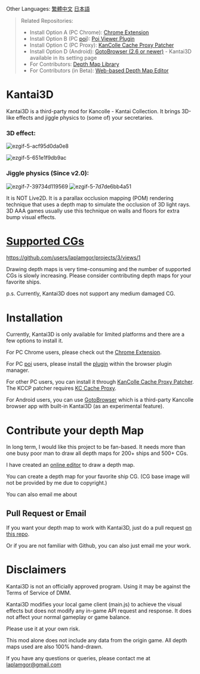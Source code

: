

Other Languages: [繁體中文](https://github.com/laplamgor/kantai3d/blob/main/README.zh-Hant.md) [日本語](https://github.com/laplamgor/kantai3d/blob/main/README.ja.md)

> Related Repositories:
> * Install Option A (PC Chrome): [Chrome Extension](https://github.com/laplamgor/kantai3d-chrome-extension)
> * Install Option B (PC [poi](https://github.com/poooi/poi)): [Poi Viewer Plugin](https://github.com/laplamgor/kantai3d-poi-plugin)
> * Install Option C (PC Proxy): [KanColle Cache Proxy Patcher](https://github.com/laplamgor/kantai3d-kccp-patcher)
> * Install Option D (Android): [GotoBrowser (2.6 or newer)](https://github.com/antest1/GotoBrowser) - Kantai3D available in its setting page
> * For Contributors: [Depth Map Library](https://github.com/laplamgor/kantai3d-depth-maps)
> * For Contributors (in Beta): [Web-based Depth Map Editor](https://github.com/laplamgor/kantai3d-online-editor)


# Kantai3D
Kantai3D is a third-party mod for Kancolle - Kantai Collection. It brings 3D-like effects and jiggle physics to (some of) your secretaries. 


### 3D effect:
![ezgif-5-acf95d0da0e8](https://user-images.githubusercontent.com/11514317/144702625-fcf94f94-adc7-4741-b098-976cf757c556.gif)

![ezgif-5-651e1f9db9ac](https://user-images.githubusercontent.com/11514317/144702627-36642582-4b92-4af7-8c58-613d7acca56e.gif)

### Jiggle physics (Since v2.0):

![ezgif-7-39734d119569](https://user-images.githubusercontent.com/11514317/134775124-3ceb0bc6-a425-47c9-8219-5fb181767ade.gif)
![ezgif-5-7d7de6bb4a51](https://user-images.githubusercontent.com/11514317/144702132-9954f9ad-f43a-41f3-8db9-6eceda3ca156.gif)

It is NOT Live2D. It is a parallax occlusion mapping (POM) rendering technique that uses a depth map to simulate the occlusion of 3D light rays. 3D AAA games usually use this technique on walls and floors for extra bump visual effects.


# [Supported CGs](https://github.com/users/laplamgor/projects/3/views/1)

https://github.com/users/laplamgor/projects/3/views/1

Drawing depth maps is very time-consuming and the number of supported CGs is slowly increasing. Please consider contributing depth maps for your favorite ships.

p.s. Currently, Kantai3D does not support any medium damaged CG.

# Installation

Currently, Kantai3D is only available for limited platforms and there are a few options to install it.

For PC Chrome users, please check out the [Chrome Extension](https://github.com/laplamgor/kantai3d-chrome-extension).

For PC [poi](https://github.com/poooi/poi) users, please install the [plugin](https://github.com/laplamgor/kantai3d-chrome-extension) within the browser plugin manager.

For other PC users, you can install it through [KanColle Cache Proxy Patcher](https://github.com/laplamgor/kantai3d-kccp-patcher).
The KCCP patcher requires [KC Cache Proxy](https://github.com/Tibowl/KCCacheProxy). 

For Android users, you can use [GotoBrowser](https://github.com/antest1/GotoBrowser) which is a third-party Kancolle browser app with built-in Kantai3D (as an experimental feature).

# Contribute your depth Map

In long term, I would like this project to be fan-based. It needs more than one busy poor man to draw all depth maps for 200+ ships and 500+ CGs.

I have created an [online editor](https://github.com/laplamgor/kantai3d-online-editor) to draw a depth map.

You can create a depth map for your favorite ship CG. (CG base image will not be provided by me due to copyright.)

You can also email me about

## Pull Request or Email

If you want your depth map to work with Kantai3D, just do a pull request [on this repo](https://github.com/laplamgor/kantai3d-depth-maps).

Or if you are not familiar with Github, you can also just email me your work.


# Disclaimers
Kantai3D is not an officially approved program. Using it may be against the Terms of Service of DMM.

Kantai3D modifies your local game client (main.js) to achieve the visual effects but does not modify any in-game API request and response. It does not affect your normal gameplay or game balance. 

Please use it at your own risk. 


This mod alone does not include any data from the origin game. All depth maps used are also 100% hand-drawn. 

If you have any questions or queries, please contact me at laplamgor@gmail.com
